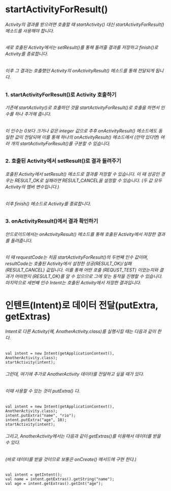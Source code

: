 # startActivityForResult()
###### Activity의 결과를 받으려면 호출할 때 startActivity() 대신 startActivityForResult() 메소드를 사용해야 합니다. 
###### 새로 호출된 Activity에서는 setResult()를 통해 돌려줄 결과를 저장하고 finish()로 Activity를 종료합니다. 
###### 이후 그 결과는 호출했던 Activity의 onActivityResult() 메소드를 통해 전달되게 됩니다.

### 1. startActivityForResult()로 Activity 호출하기
###### 기존에 startActivity()로 호출하던 것을 startActivityForResult()로 호출을 하면서 인수를 하나 추가해 줍니다. 
###### 이 인수는 0보다 크거나 같은 integer 값으로 추후 onActivityResult() 메소드에도 동일한 값이 전달되며 이를 통해 하나의 onActivityResult() 메소드에서 (만약 있다면) 여러 개의 startActivityForResult()를 구분할 수 있습니다. 

### 2. 호출된 Activity에서 setResult()로 결과 돌려주기
###### 호출된 Activity에서 setResult() 메소드로 결과를 저장할 수 있습니다. 이 때 성공인 경우는 RESULT_OK로 실패라면 RESULT_CANCEL을 설정할 수 있습니다. (두 값 모두 Activity의 멤버 변수입니다.)
###### 이후 finish() 메소드로 Activity를 종료합니다.

### 3. onActivityResult()에서 결과 확인하기
###### 안드로이드에서는 onActivityResult() 메소드를 통해 호출된 Activity에서 저장한 결과를 돌려줍니다. 
###### 이 때 requestCode는 처음 startActivityForResult()의 두번째 인수 값이며, resultCode는 호출된 Activity에서 설정한 성공(RESULT_OK)/실패(RESULT_CANCEL) 값입니다. 이를 통해 어떤 호출 (REQUST_TEST) 이었는지와 결과가 어떠한지 (RESULT_OK)를 알 수 있으므로 그에 맞는 동작을 진행할 수 있습니다. 마지막으로 세번째 인수 Intent는 호출된 Activity에서 저장한 결과입니다.

# 인텐트(Intent)로 데이터 전달(putExtra, getExtras)

###### Intent로 다른 Activity(예, AnotherActivity.class)를 실행시킬 때는 다음과 같이 한다.

```
val intent = new Intent(getApplicationContext(), AnotherActivity.class);
startActivity(intent);
```

###### 그런데, 여기에 추가로 AnotherActivity 데이터를 전달하고 싶을 때가 있다. 
###### 이때 사용할 수 있는 것이 putExtra() 다.

```
val intent = new Intent(getApplicationContext(), AnotherActivity.class);
intent.putExtra("name", "rio");
intent.putExtra("age", 10);
startActivity(intent);
```

###### 그리고, AnotherActivity에서는 다음과 같이 getExtras()를 이용해서 데이터를 받을 수 있다.
###### (바로 데이터를 받을 것이므로 보통은 onCreate() 메서드에 구현 한다.)

```
val intent = getIntent();
val name = intent.getExtras().getString("name");
val age = intent.getExtras().getInt("age");
```
